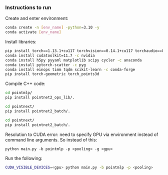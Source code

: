 ### Instructions to run

Create and enter environment:
```bash
conda create -n [env_name] -python=3.10 -y
conda activate [env_name]
```

Install libraries:
```bash
pip install torch==1.13.1+cu117 torchvision==0.14.1+cu117 torchaudio==0.13.1 --extra-index-url https://download.pytorch.org/whl/cu117
conda install cudatoolkit=11.7 -c nvidia
conda install h5py pyyaml matplotlib scipy cycler -c anaconda
conda install pytorch-scatter -c pyg
conda install einops timm tqdm scikit-learn -c conda-forge
pip install torch-geometric torch_points3d
```

Compile C++ code:
```bash
cd pointmlp/
pip install pointnet2_ops_lib/.
```

```bash
cd pointnext/
pip install pointnet2_batch/.
```

```bash
cd pointnext/
pip install pointnet2_batch/.
```

Resolution to CUDA error: need to specify GPU via environment instead of command line arguments. So instead of this:
```
python main.py -b pointmlp -p <pooling> -g <gpu>
```
Run the following:
```bash
CUDA_VISIBLE_DEVICES=<gpu> python main.py -b pointmlp -p <pooling>
```

